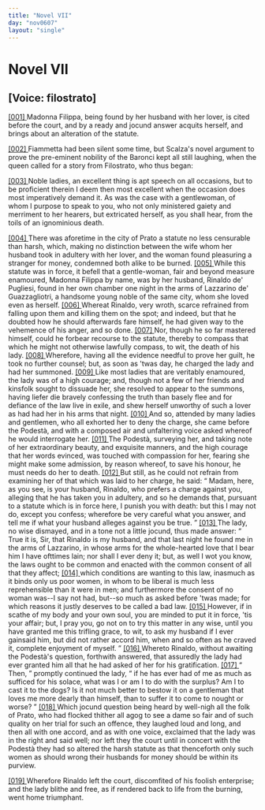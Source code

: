 ```yaml
---
title: "Novel VII"
day: "nov0607"
layout: "single"
---
```

<div id="nov0607" type="novella" who="filostrato">
 <h1>
  Novel VII
 </h1>
 <p>
  <h2>
   [Voice: filostrato]
  </h2>
 </p>
 <argument>
  <p>
   <a href="{{ site.baseurl }}itDecameron/nov0607#p06070001">
    [001]
   </a>
   Madonna Filippa, being found by her husband with her
	lover, is cited before the court, and by a ready and
	jocund answer acquits herself, and brings about an alteration of the
	statute.
  </p>
 </argument>
 <div3 type="commentary" who="author">
  <p>
   <a href="{{ site.baseurl }}itDecameron/nov0607#p06070002">
    [002]
   </a>
   Fiammetta
   had been silent some time, but Scalza's
	novel argument to prove the pre-eminent nobility of the Baronci kept all still laughing,
	when the queen called for a story from Filostrato, who thus began:
  </p>
 </div3>
 <div3 type="commentary" who="filostrato">
  <p>
   <a href="{{ site.baseurl }}itDecameron/nov0607#p06070003">
    [003]
   </a>
   Noble ladies, an excellent thing is apt speech on all occasions,
	but to be proficient therein I deem then most excellent when the occasion does most
	imperatively demand it. As was the case with a gentlewoman, of whom I purpose to speak to
	you, who not only ministered gaiety and merriment to her hearers, but extricated herself,
	as you shall hear, from the toils of an ignominious death.
  </p>
 </div3>
 <p>
  <a href="{{ site.baseurl }}itDecameron/nov0607#p06070004">
   [004]
  </a>
  There was aforetime in the city of Prato a statute
no less censurable
 than harsh, which, making no distinction between the
wife
 whom her husband took in adultery with her lover, and the woman
found pleasuring a stranger for money, condemned both alike to be
 burned.
  <a href="{{ site.baseurl }}itDecameron/nov0607#p06070005">
   [005]
  </a>
  While this statute was in force, it befell that a gentle-woman,
 fair and
beyond measure enamoured, Madonna Filippa by
 name, was by her husband,
Rinaldo de' Pugliesi, found in her own
 chamber one night in the arms of
Lazzarino de' Guazzagliotri, a
 handsome young noble of the same city, whom
she loved even as
 herself.
  <a href="{{ site.baseurl }}itDecameron/nov0607#p06070006">
   [006]
  </a>
  Whereat Rinaldo, very wroth, scarce refrained
from falling
 upon them and killing them on the spot; and indeed, but that
he
 doubted how he should afterwards fare himself, he had given way to
 the
vehemence of his anger, and so done.
  <a href="{{ site.baseurl }}itDecameron/nov0607#p06070007">
   [007]
  </a>
  Nor, though he so far
  mastered himself, could he forbear recourse to the statute, thereby
to compass that which he might not otherwise lawfully compass, to
 wit, the
death of his lady.
  <a href="{{ site.baseurl }}itDecameron/nov0607#p06070008">
   [008]
  </a>
  Wherefore, having all the evidence
 needful to prove her
guilt, he took no further counsel; but, as soon
 as 'twas day, he charged
the lady and had her summoned.
  <a href="{{ site.baseurl }}itDecameron/nov0607#p06070009">
   [009]
  </a>
  Like
 most ladies that are veritably
enamoured, the lady was of a high
 courage; and, though not a few of her
friends and kinsfolk sought
 to dissuade her, she resolved to appear to the
summons, having liefer
 die bravely confessing the truth than basely flee
and for defiance of
 the law live in exile, and shew herself unworthy of
such a lover as
 had had her in his arms that night.
  <a href="{{ site.baseurl }}itDecameron/nov0607#p06070010">
   [010]
  </a>
  And so, attended by
many ladies
 and gentlemen, who all exhorted her to deny the charge, she
came
 before the Podest&agrave;, and with a composed air and unfaltering
voice
 asked whereof he would interrogate her.
  <a href="{{ site.baseurl }}itDecameron/nov0607#p06070011">
   [011]
  </a>
  The Podest&agrave;,
surveying her,
 and taking note of her extraordinary beauty, and exquisite
manners,
 and the high courage that her words evinced, was touched with
compassion
 for her, fearing she might make some admission, by reason
whereof, to save his honour, he must needs do her to death.
  <a href="{{ site.baseurl }}itDecameron/nov0607#p06070012">
   [012]
  </a>
  But
 still, as
he could not refrain from examining her of that which was
 laid to her
charge, he said:
  <q direct="unspecified">
   Madam, here, as you see, is your
 husband, Rinaldo, who
prefers a charge against you, alleging that he
 has taken you in adultery,
and so he demands that, pursuant to a
 statute which is in force here, I
punish you with death: but this I
 may not do, except you confess;
wherefore be very careful what you
 answer, and tell me if what your
husband alleges against you be true.
  </q>
  <a href="{{ site.baseurl }}itDecameron/nov0607#p06070013">
   [013]
  </a>
  The lady, no wise dismayed, and
in a tone not a little jocund, thus
 made answer:
  <q direct="unspecified">
   True it is, Sir, that
Rinaldo is my husband, and
 that last night he found me in the arms of
Lazzarino, in whose arms
 for the whole-hearted love that I bear him I have
ofttimes lain; nor
 shall I ever deny it; but, as well I wot you know, the
laws ought
 to be common and enacted with the common consent of all that
they
 affect;
   <a href="{{ site.baseurl }}itDecameron/nov0607#p06070014">
    [014]
   </a>
   which conditions are wanting to this law, inasmuch as it
binds only us poor women, in whom to be liberal is much less reprehensible
than it were in men; and furthermore the consent of no
 woman was--I say
not had, but--so much as asked before 'twas
 made; for which reasons it
justly deserves to be called a bad law.
   <a href="{{ site.baseurl }}itDecameron/nov0607#p06070015">
    [015]
   </a>
   However, if in scathe of my body
and your own soul, you are
 minded to put it in force, 'tis your affair;
but, I pray you, go not
   on to try this matter in any wise,
until you have granted me this
 trifling grace, to wit, to ask my husband
if I ever gainsaid him, but
 did not rather accord him, when and so often
as he craved it, complete
 enjoyment of myself.
  </q>
  <a href="{{ site.baseurl }}itDecameron/nov0607#p06070016">
   [016]
  </a>
  Whereto Rinaldo,
without awaiting
 the Podest&agrave;'s question, forthwith answered, that
assuredly the lady
 had ever granted him all that he had asked of her for
his gratification.
  <a href="{{ site.baseurl }}itDecameron/nov0607#p06070017">
   [017]
  </a>
  <q direct="unspecified">
   Then,
  </q>
  promptly continued the lady,
  <q direct="unspecified">
   if he has
ever had of me as
 much as sufficed for his solace, what was I or am I to
do with the
 surplus? Am I to cast it to the dogs? Is it not much better
to
 bestow it on a gentleman that loves me more dearly than himself,
 than
to suffer it to come to nought or worse?
  </q>
  <a href="{{ site.baseurl }}itDecameron/nov0607#p06070018">
   [018]
  </a>
  Which jocund
 question being
heard by well-nigh all the folk of Prato, who had
 flocked thither all agog
to see a dame so fair and of such quality on
 her trial for such an
offence, they laughed loud and long, and then
 all with one accord, and as
with one voice, exclaimed that the lady
 was in the right and said well;
nor left they the court until in
 concert with the Podest&agrave; they had
so altered the harsh statute as
 that
 thenceforth only such women as
should wrong their husbands for
 money should be within its
purview.
 </p>
 <p>
  <a href="{{ site.baseurl }}itDecameron/nov0607#p06070019">
   [019]
  </a>
  Wherefore Rinaldo left the court, discomfited of his
foolish
 enterprise; and the lady blithe and free, as if rendered back to
life
 from the burning, went home triumphant.
 </p>
</div>